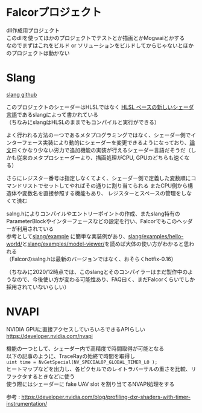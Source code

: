 # Falcorプロジェクト
dll作成用プロジェクト  
このdllを使ってほかのプロジェクトでテストとか描画とかMogwaiとかする  
なのでまずはこれをビルド or ソリューションをビルドしてからじゃないとほかのプロジェクトは動かない  

# Slang
 [slang github](https://github.com/shader-slang/slang)  
 
このプロジェクトのシェーダーはHLSLではなく [HLSL ベースの新しいシェーダ言語](http://masafumi.cocolog-nifty.com/masafumis_diary/2018/11/hlsl-slang-8752.html)であるslangによって書かれている  
（ちなみにslangはHLSLのままでもコンパイルと実行ができる）  
 
よく行われる方法の一つであるメタプログラミングではなく、シェーダー側でインターフェース実装により動的にシェーダーを変更できるようになっており、[論文](http://graphics.cs.cmu.edu/projects/slang/)曰くかなり少ない労力で追加機能の実装が行えるシェーダー言語だそうだ（しかも従来のメタプロシェーダーより、描画処理がCPU, GPUのどちらも速くなる）  

さらにレジスター番号は指定しなくてよく、シェーダー側で定義した変数順にコマンドリストでセットしてやればその通りに割り当てられる
またCPU側から構造体や変数名を直接参照する機能もあり、 レジスターとスペースの管理をしなくて済む 

salng.hによりコンパイルやエントリーポイントの作成、またslang特有のParameterBlockやインターフェースなどの設定を行い、Falcorでもこのヘッダーが利用されている  
参考として[slang/example](https://github.com/shader-slang/slang/tree/master/examples)  に簡単な実装例があり、[slang/examples/hello-world/](https://github.com/shader-slang/slang/tree/master/examples/hello-world)と[slang/examples/model-viewer/](https://github.com/shader-slang/slang/tree/master/examples/model-viewer)を読めば大体の使い方がわかると思われる  
（Falcorのsalng.hは最新のバージョンではなく、おそらくhotfix-0.16）

（ちなみに2020/12時点では、このslangとそのコンパイラーはまだ製作中のようなので、今後使い方が変わる可能性あり、FAQ曰く、まだFalcorくらいでしか採用されていないらしい）  

# NVAPI
NVIDIA GPUに直接アクセスしていろいろできるAPIらしい  
https://developer.nvidia.com/nvapi  

機能の一つとして、シェーダー内で高精度で時間取得が可能となる  
以下の記事のように、TraceRayの始終で時間を取得し  
`uint time = NvGetSpecial(NV_SPECIALOP_GLOBAL_TIMER_LO );`  
ヒートマップなどを出力し、各ピクセルでのレイトラバーサルの重さを比較、リファクタするときなどに使う  
使う際にはシェーダーに fake UAV slot を割り当てるNVAPI処理をする  

参考 : https://developer.nvidia.com/blog/profiling-dxr-shaders-with-timer-instrumentation/  


<!--stackedit_data:
eyJoaXN0b3J5IjpbODUzMTQ0MDMwLC0yMDYwMzYyODcyLC0xMz
E3NzE3OTMyLDEzNTEzMDAxNjcsMzkxMTEyMDUzLDY2NDgwNTky
MSwtMTQyMzMxNTE2NCwzNTAyNTY3NDEsMjIyOTAxMjY0LDE4MD
YzMzAwMDgsNjUwNDY1NjU0LDEwNjczNTM2OTksMjU2OTY4OTg1
LDE2MjI4NzIwODUsMTY4MTUwNDUyNywtMTg0MTUzNTQzMiwxOT
c1MzI0NTY1LDE5NzAyMDc4NjUsMzgwMTY0MzgxLC0zMzE5MzE5
MjRdfQ==
-->
